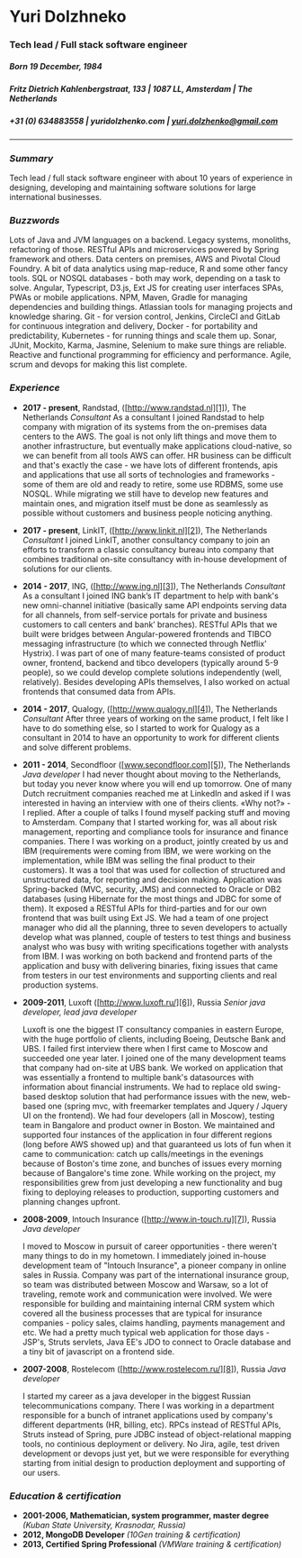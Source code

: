 # Yuri Dolzhneko
### Tech lead / Full stack software engineer
##### Born 19 December, 1984
##### Fritz Dietrich Kahlenbergstraat, 133 | 1087 LL, Amsterdam | The Netherlands
##### +31 (0) 634883558 | yuridolzhenko.com | yuri.dolzhenko@gmail.com
----
### _Summary_
Tech lead / full stack software engineer with about 10 years of experience in designing, developing and maintaining software solutions for large international businesses.

### _Buzzwords_
Lots of Java and JVM languages on a backend. Legacy systems, monoliths, refactoring of those. RESTful APIs and microservices powered by Spring framework and others. Data centers on premises, AWS and Pivotal Cloud Foundry. A bit of data analytics using map-reduce, R and some other fancy tools. SQL or NOSQL databases - both may work, depending on a task to solve. Angular, Typescript, D3.js, Ext JS for creating user interfaces SPAs, PWAs or mobile applications. NPM, Maven, Gradle for managing dependencies and building things. Atlassian tools for managing projects and knowledge sharing. Git - for version control, Jenkins, CircleCI and GitLab for continuous integration and delivery, Docker - for portability and predictability, Kubernetes - for running things and scale them up. Sonar, JUnit, Mockito, Karma, Jasmine, Selenium to make sure things are reliable. Reactive and functional programming for efficiency and performance. Agile, scrum and devops for making this list complete.

### _Experience_

- **2017 - present**, Randstad, ([http://www.randstad.nl][1]), The Netherlands
	_Consultant_
	As a consultant I joined Randstad to help company with migration of its systems from the on-premises data centers to the AWS. The goal is not only lift things and move them to another infrastructure, but eventually make applications cloud-native, so we can benefit from all tools AWS can offer. HR business can be difficult and that's exactly the case - we have lots of different frontends, apis and applications that use all sorts of technologies and frameworks - some of them are old and ready to retire, some use RDBMS, some use NOSQL. While migrating we still have to develop new features and maintain ones, and migration itself must be done as seamlessly as possible without customers and business people noticing anything.
- **2017 - present**, LinkIT, ([http://www.linkit.nl][2]), The Netherlands
	_Consultant_
	I joined LinkIT, another consultancy company to join an efforts to transform a classic consultancy bureau into company that combines traditional on-site consultancy with in-house development of solutions for our clients.
- **2014 - 2017**, ING, ([http://www.ing.nl][3]), The Netherlands
	_Consultant_
	As a consultant I joined ING bank’s IT department to help with bank's new omni-channel initiative (basically same API endpoints serving data for all channels, from self-service portals for private and business customers to call centers and bank’ branches). RESTful APIs that we built were bridges between Angular-powered frontends and TIBCO messaging infrastructure (to which we connected through Netflix’ Hystrix). I was part of one of many feature-teams consisted of product owner, frontend, backend and tibco developers (typically around 5-9 people), so we could develop complete solutions independently (well, relatively). Besides developing APIs themselves, I also worked on actual frontends that consumed data from APIs.    
- **2014 - 2017**, Qualogy, ([http://www.qualogy.nl][4]), The Netherlands
	_Consultant_
	After three years of working on the same product, I felt like I have to do something else, so I started to work for Qualogy as a consultant in 2014 to have an opportunity to work for different clients and solve different problems.
-  **2011 - 2014**, Secondfloor ([www.secondfloor.com][5]), The Netherlands
	_Java developer_
	I had never thought about moving to the Netherlands, but today you never know where you will end up tomorrow. One of many Dutch recruitment companies reached me at LinkedIn and asked if I was interested in having an interview with one of theirs clients. «Why not?» - I replied. After a couple of talks I found myself packing stuff and moving to Amsterdam. Company that I started working for, was all about risk management, reporting and compliance tools for insurance and finance companies. There I was working on a product, jointly created by us and IBM (requirements were coming from IBM, we were working on the implementation, while IBM was selling the final product to their customers). It was a tool that was used for collection of structured and unstructured data, for reporting and decision making. Application was Spring-backed (MVC, security, JMS) and connected to Oracle or DB2 databases (using Hibernate for the most things and JDBC for some of them). It exposed a RESTful APIs for third-parties and for our own frontend that was built using Ext JS. We had a team of one project manager who did all the planning, three to seven developers to actually develop what was planned, couple of testers to test things and business analyst who was busy with writing specifications together with analysts from IBM. I was working on both backend and frontend parts of the application and busy with delivering binaries, fixing issues that came from testers in our test environments and supporting clients and real production systems.
-  **2009-2011**, Luxoft ([http://www.luxoft.ru/][6]), Russia
	_Senior java developer, lead java developer_

	Luxoft is one the biggest IT consultancy companies in eastern Europe, with the huge portfolio of clients, including Boeing, Deutsche Bank and UBS. I failed first interview there when I first came to Moscow and succeeded one year later. I joined one of the many development teams that company had on-site at UBS bank. We worked on application that was essentially a frontend to multiple bank's datasources with information about financial instruments. We had to replace old swing-based desktop solution that had performance issues with the new, web-based one (spring mvc, with freemarker templates and Jquery / Jquery UI on the frontend). We had four developers (all in Moscow), testing team in Bangalore and product owner in Boston. We maintained and supported four instances of the application in four different regions (long before AWS showed up) and that guaranteed us lots of fun when it came to communication: catch up calls/meetings in the evenings because of Boston's time zone,  and bunches of issues every morning because of Bangalore's time zone. While working on the project, my responsibilities grew from just developing a new functionality and bug fixing to deploying releases to production, supporting customers and planning changes upfront.
-  **2008-2009**, Intouch Insurance ([http://www.in-touch.ru][7]), Russia
	_Java developer_

	I moved to Moscow in pursuit of career opportunities - there weren't many things to do in my hometown. I immediately joined in-house development team of "Intouch Insurance", a pioneer company in online sales in Russia. Company was part of the international insurance group, so team was distributed between Moscow and Warsaw, so a lot of traveling, remote work and communication were involved. We were responsible for building and maintaining internal CRM system which covered all the business processes that are typical for insurance companies - policy sales, claims handling, payments management and etc. We had a pretty much typical web application for those days - JSP's, Struts servlets, Java EE's JDO to connect to Oracle database and a tiny bit of javascript on a frontend side.
-  **2007-2008**, Rostelecom ([http://www.rostelecom.ru/][8]), Russia
	_Java developer_

	I started my career as a java developer in the biggest Russian telecommunications company. There I was working in a department responsible for a bunch of intranet applications used by company's different departments (HR, billing, etc). RPCs instead of RESTful APIs, Struts instead of Spring, pure JDBC instead of object-relational mapping tools, no continious deployment or delivery. No Jira, agile, test driven development or devops just yet, but we were responsible for everything starting from initial design to production deployment and supporting of our users.

### _Education & certification_
- **2001-2006, Mathematician, system programmer, master degree** _(Kuban State University, Krasnodar, Russia)_
- **2012, MongoDB Developer** _(10Gen training & certification)_
- **2013, Certified Spring Professional** _(VMWare training & certification)_

[1]:	http://www.randstad.nl/ "http://www.randstad.nl"
[2]:	http://www.linkit.nl/ "http://www.linkit.nl"
[3]:	http://www.ing.nl/ "http://www.ing.nl"
[4]:	http://www.qualogy.nl/ "http://www.qualogy.nl"
[5]:	www.secondfloor.com
[6]:	http://www.luxoft.ru/
[7]:	http://www.in-touch.ru/ "http://www.in-touch.ru"
[8]:	http://www.rostelecom.ru/
